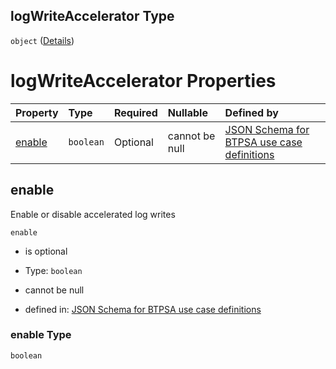 ## logWriteAccelerator Type

`object` ([Details](btpsa-usecase-properties-services-items-allof-1-then-allof-41-then-allof-0-then-properties-parameters-properties-data-properties-logwriteaccelerator.md))

# logWriteAccelerator Properties

| Property          | Type      | Required | Nullable       | Defined by                                                                                                                                                                                                                                                                                                                                                                                    |
| :---------------- | :-------- | :------- | :------------- | :-------------------------------------------------------------------------------------------------------------------------------------------------------------------------------------------------------------------------------------------------------------------------------------------------------------------------------------------------------------------------------------------- |
| [enable](#enable) | `boolean` | Optional | cannot be null | [JSON Schema for BTPSA use case definitions](btpsa-usecase-properties-services-items-allof-1-then-allof-41-then-allof-0-then-properties-parameters-properties-data-properties-logwriteaccelerator-properties-enable.md "undefined#/properties/services/items/allOf/1/then/allOf/41/then/allOf/0/then/properties/parameters/properties/data/properties/logWriteAccelerator/properties/enable") |

## enable

Enable or disable accelerated log writes

`enable`

*   is optional

*   Type: `boolean`

*   cannot be null

*   defined in: [JSON Schema for BTPSA use case definitions](btpsa-usecase-properties-services-items-allof-1-then-allof-41-then-allof-0-then-properties-parameters-properties-data-properties-logwriteaccelerator-properties-enable.md "undefined#/properties/services/items/allOf/1/then/allOf/41/then/allOf/0/then/properties/parameters/properties/data/properties/logWriteAccelerator/properties/enable")

### enable Type

`boolean`
